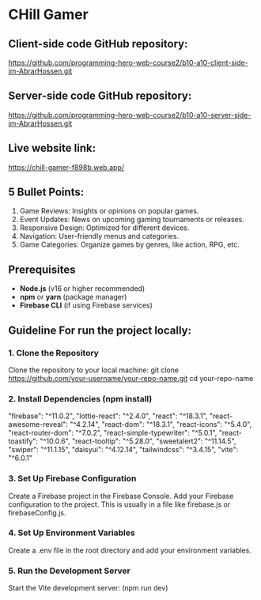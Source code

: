 # CHill Gamer

## Client-side code GitHub repository:
https://github.com/programming-hero-web-course2/b10-a10-client-side-im-AbrarHossen.git

## Server-side code GitHub repository:
https://github.com/programming-hero-web-course2/b10-a10-server-side-im-AbrarHossen.git

## Live website link:
https://chill-gamer-f898b.web.app/

## 5 Bullet Points:
1. Game Reviews: Insights or opinions on popular games.
2. Event Updates: News on upcoming gaming tournaments or releases.
3. Responsive Design: Optimized for different devices.
4. Navigation: User-friendly menus and categories.
5. Game Categories: Organize games by genres, like action, RPG, etc.

## Prerequisites
- **Node.js** (v16 or higher recommended)
- **npm** or **yarn** (package manager)
- **Firebase CLI** (if using Firebase services)

## Guideline For run the project locally:
### 1. Clone the Repository
Clone the repository to your local machine:
git clone https://github.com/your-username/your-repo-name.git
cd your-repo-name
### 2. Install Dependencies (npm install)
"firebase": "^11.0.2",
"lottie-react": "^2.4.0",
"react": "^18.3.1",
"react-awesome-reveal": "^4.2.14",
"react-dom": "^18.3.1",
"react-icons": "^5.4.0",
"react-router-dom": "^7.0.2",
"react-simple-typewriter": "^5.0.1",
"react-toastify": "^10.0.6",
"react-tooltip": "^5.28.0",
"sweetalert2": "^11.14.5",
"swiper": "^11.1.15",
"daisyui": "^4.12.14",
"tailwindcss": "^3.4.15",
"vite": "^6.0.1"
### 3. Set Up Firebase Configuration
Create a Firebase project in the Firebase Console.
Add your Firebase configuration to the project. This is usually in a file like firebase.js or firebaseConfig.js.
### 4. Set Up Environment Variables
Create a .env file in the root directory and add your environment variables.
### 5. Run the Development Server
Start the Vite development server:
(npm run dev)

